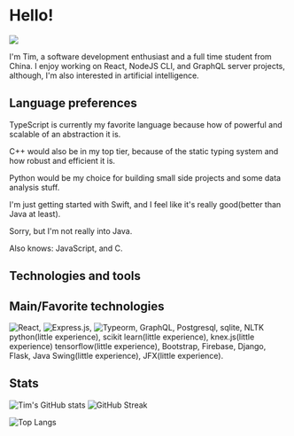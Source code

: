 # Hello!

![](https://komarev.com/ghpvc/?username=timthedev07&label=views&color=blue&style=flat-square)


I'm Tim, a software development enthusiast and a full time student from China.
I enjoy working on React, NodeJS CLI, and GraphQL server projects, although, I'm also interested in artificial intelligence.

## Language preferences
TypeScript is currently my favorite language because how of powerful and scalable of an abstraction it is.

C++ would also be in my top tier, because of the static typing system and how robust and efficient it is.

Python would be my choice for building small side projects and some data analysis stuff.

I'm just getting started with Swift, and I feel like it's really good(better than Java at least).

Sorry, but I'm not really into Java.

Also knows: JavaScript, and C.

## Technologies and tools

## Main/Favorite technologies

![React](https://img.shields.io/badge/-React-black?style=for-the-badge&logo=react), ![Express.js](https://img.shields.io/badge/-Express.JS-4f4c46?style=for-the-badge&logo=express), ![Typeorm](https://img.shields.io/badge/-Typeorm-97a4b8?style=for-the-badge&logo=typescript), GraphQL, Postgresql, sqlite, NLTK python(little experience), scikit learn(little experience), knex.js(little experience) tensorflow(little experience), Bootstrap, Firebase, Django, Flask, Java Swing(little experience), JFX(little experience).

## Stats

![Tim's GitHub stats](https://github-readme-stats.vercel.app/api?username=timthedev07&show_icons=true&theme=gruvbox)
![GitHub Streak](http://github-readme-streak-stats.herokuapp.com?user=timthedev07&theme=gruvbox)


![Top Langs](https://github-readme-stats.vercel.app/api/top-langs/?username=timthedev07&theme=gruvbox)


